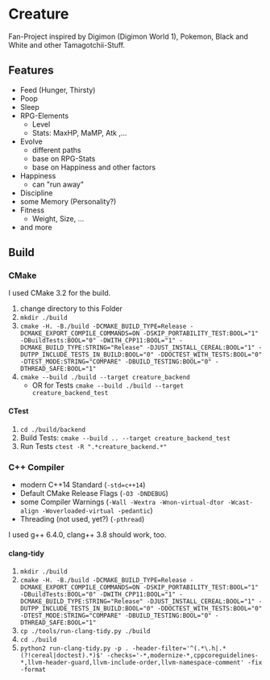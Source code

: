 # Creature

Fan-Project inspired by Digimon (Digimon World 1), Pokemon, Black and White and other Tamagotchii-Stuff.

## Features

 - Feed (Hunger, Thirsty)
 - Poop
 - Sleep
 - RPG-Elements
     - Level
     - Stats: MaxHP, MaMP, Atk ,...
 - Evolve
     - different paths
     - base on RPG-Stats
     - base on Happiness and other factors
 - Happiness
     - can "run away"
 - Discipline
 - some Memory (Personality?)
 - Fitness
     - Weight, Size, ...
 - and more



## <a name="build"></a> Build

### CMake

I used CMake 3.2 for the build.

 1. change directory to this Folder
 2. `mkdir ./build`
 3. `cmake -H. -B./build -DCMAKE_BUILD_TYPE=Release -DCMAKE_EXPORT_COMPILE_COMMANDS=ON -DSKIP_PORTABILITY_TEST:BOOL="1" -DBuildTests:BOOL="0" -DWITH_CPP11:BOOL="1" -DCMAKE_BUILD_TYPE:STRING="Release" -DJUST_INSTALL_CEREAL:BOOL="1" -DUTPP_INCLUDE_TESTS_IN_BUILD:BOOL="0" -DDOCTEST_WITH_TESTS:BOOL="0" -DTEST_MODE:STRING="COMPARE" -DBUILD_TESTING:BOOL="0" -DTHREAD_SAFE:BOOL="1"`
 4. `cmake --build ./build --target creature_backend`
    - OR for Tests `cmake --build ./build --target creature_backend_test`

#### CTest

 1. `cd ./build/backend`
 2. Build Tests: `cmake --build .. --target creature_backend_test`
 3. Run Tests `ctest -R ".*creature_backend.*"` 


### C++ Compiler

 - modern C++14 Standard (`-std=c++14`)
 - Default CMake Release Flags (`-O3 -DNDEBUG`)
 - some Compiler Warnings (`-Wall -Wextra -Wnon-virtual-dtor -Wcast-align -Woverloaded-virtual -pedantic`)
 - Threading (not used, yet?) (`-pthread`)


I used g++ 6.4.0, clang++ 3.8 should work, too.


#### clang-tidy

 1. `mkdir ./build`
 2. `cmake -H. -B./build -DCMAKE_BUILD_TYPE=Release -DCMAKE_EXPORT_COMPILE_COMMANDS=ON -DSKIP_PORTABILITY_TEST:BOOL="1" -DBuildTests:BOOL="0" -DWITH_CPP11:BOOL="1" -DCMAKE_BUILD_TYPE:STRING="Release" -DJUST_INSTALL_CEREAL:BOOL="1" -DUTPP_INCLUDE_TESTS_IN_BUILD:BOOL="0" -DDOCTEST_WITH_TESTS:BOOL="0" -DTEST_MODE:STRING="COMPARE" -DBUILD_TESTING:BOOL="0" -DTHREAD_SAFE:BOOL="1"`
 3. `cp ./tools/run-clang-tidy.py ./build`
 4. `cd ./build`
 5. `python2 run-clang-tidy.py -p . -header-filter='^(.*\.h|.*(?!cereal|doctest).*)$' -checks='-*,modernize-*,cppcoreguidelines-*,llvm-header-guard,llvm-include-order,llvm-namespace-comment' -fix -format`
